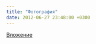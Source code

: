 ```yaml
---
title: "Фотография"
date: 2012-06-27 23:48:00 +0300
---
```



[Вложение](https://vk.com/photo41076938_285867624)

